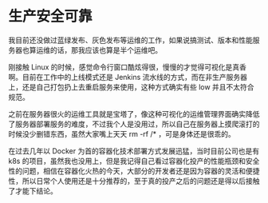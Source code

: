 # 生产安全可靠
我目前还没做过蓝绿发布、灰色发布等运维的工作，如果说搞测试、版本和性能服务器也算运维的话，那我应该也算是半个运维吧。

刚接触 Linux 的时候，感觉命令行窗口酷炫得很，慢慢的才觉得可视化是真香啊。目前在工作中的上线模式还是 Jenkins 流水线的方式，而在非生产服务器上，还是自己打包扔上去重启服务来使用，这种方式确实有些 low 并且不太符合规范。

之前在服务器很火的运维工具就是宝塔了，像这种可视化的运维管理界面确实降低了服务器部署服务的难度，不过我个人是没用过，所以自己在服务器上摸爬滚打的时候没少删错东西，虽然大家嘴上天天 rm -rf /* ，可是身体还是很乖的。

在过去几年以 Docker 为首的容器化技术部署方式发展迅猛，当时目前公司也是有 k8s 的项目，虽然我也没用上，但是我记得自己看过容器化投产的性能瓶颈和安全性的问题，相信在容器化火热的今天，大部分的开发者还是因为容器的灵活和便捷性，所以日常个人使用还是十分推荐的，至于真的投产之后的问题还是得以后接触了才能下结论。